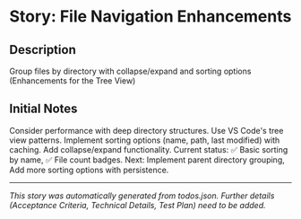 # Story: File Navigation Enhancements

## Description

Group files by directory with collapse/expand and sorting options (Enhancements for the Tree View)

## Initial Notes

Consider performance with deep directory structures. Use VS Code's tree view patterns. Implement sorting options (name, path, last modified) with caching. Add collapse/expand functionality. Current status: ✅ Basic sorting by name, ✅ File count badges. Next: Implement parent directory grouping, Add more sorting options with persistence.

---

_This story was automatically generated from todos.json._
_Further details (Acceptance Criteria, Technical Details, Test Plan) need to be added._
